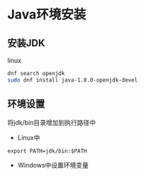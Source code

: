 # Java环境安装

## 安装JDK

linux

```bash
dnf search openjdk
sudo dnf install java-1.8.0-openjdk-devel
```

## 环境设置

将jdk/bin目录增加到执行路径中

- Linux中

```shell
export PATH=jdk/bin:$PATH
```

- Windows中设置环境变量


